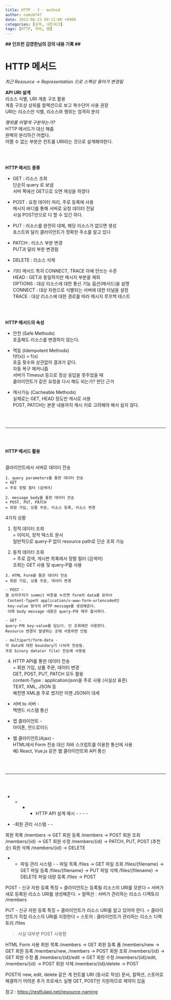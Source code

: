 ```yaml
---
title: HTTP - 3 - method
author: namu6747
date: 2022-06-23 09:11:00 +0900
categories: [공부, 네트워크]
tags: [HTTP, 자바, 웹]
---
```


**## 인프런 김영한님의 강의 내용 기록 ##**


# HTTP 메서드   
*최근 Resource -> Representation 으로 스펙상 용어가 변경됨*

**API URI 설계**   
리소스 식별, URI 계층 구조 활용   
계층 구조상 상위를 컬렉션으로 보고 복수단어 사용 권장   
URI는 리소스만 식별, 리소스와 행위는 엄격히 분리   

*행위를 어떻게 구분하는가?*    
HTTP 메서드가 대신 해줌   
완벽히 분리하긴 어렵다.    
어쩔 수 없는 부분은 컨트롤 URI라는 것으로 설계해야한다.   

<br/>
<br/>

**HTTP 메서드 종류**   
- GET : 리소스 조회   
단순히 query 로 보냄   
서버 쪽에선 GET으로 오면 캐싱을 하겠다   

- POST : 요청 데이터 처리, 주로 등록에 사용   
메시지 바디를 통해 서버로 요청 데이터 전달   
사실 POST만으로 다 할 수 있긴 하다.   

- PUT : 리소스를 완전히 대체, 해당 리소스가 없으면 생성   
포스트와 달리 클라이언트가 정확한 주소를 알고 있다   

- PATCH : 리소스 부분 변경   
PUT과 달리 부분 변경됨   

- DELETE : 리소스 삭제   

- 기타 메서드
특히 CONNECT, TRACE 아예 안쓰는 수준   
HEAD : GET과 동일하지만 메시지 부분을 제외   
OPTIONS : 대상 리소스에 대한 통신 기능 옵션(메서드)을 설명   
CONNECT : 대상 자원으로 식별되는 서버에 대한 터널을 설정   
TRACE : 대상 리소스에 대한 경로를 따라 메시지 루프백 테스트

<br/>
<br/>

**HTTP 메서드의 속성**   
- 안전 (Safe Methods)   
호출해도 리소스를 변경하지 않는다.   

- 멱등 (Idempotent Methods)   
f(f(x)) = f(x)   
호출 횟수와 상관없이 결과가 같다.   
자동 복구 메커니즘   
서버가 TImeout 등으로 정상 응답을 못주었을 때   
클라이언트가 같은 요청을 다시 해도 되는가? 판단 근거   

- 캐시가능 (Cacheable Methods)   
실제로는 GET, HEAD 정도만 캐시로 사용   
 POST, PATCH는 본문 내용까지 캐시 키로 고려해야 해서 쉽지 않다.

<br/><br/>

- - - - - - - -

<br/><br/>



**HTTP 메서드 활용**

<br/>
클라이언트에서 서버로 데이터 전송     

<br/>

```
1. query parameters를 통한 데이터 전송   
= GET   
= 주로 정렬 필터 (검색어)   

2. message body를 통한 데이터 전송   
= POST, PUT, PATCH   
= 회원 가입, 상품 주문, 리소스 등록, 리소스 변경   
```

4가지 상황     
1. 정적 데이터 조회   
= 이미지, 정적 텍스트 문서   
일반적으로 query-P 없이 resource path로 단순 조회 가능   

2. 동적 데이터 조회   
= 주로 검색, 게시판 목록에서 정렬 필터 (검색어)   
조회는 GET 사용 및 query-P를 사용   


```
3. HTML Form을 통한 데이터 전송   
= 회원 가입, 상품 주문, 데이터 변경 

- POST -    
웹 브라우저가 summit 버튼을 누르면 form의 data를 읽어서   
 Content-Type이 application/x-www-form-urlencoded인   
 key-value 형식의 HTTP message를 생성해준다.   
 이때 body message 내용은 query-P와 매우 흡사하다.   

- GET -
query-P에 key-value를 담는다. 단 조회에만 사용한다.   
Resource 변경이 발생하는 곳에 사용하면 안됨

- multipart/form-data -   
각 data에 대한 boundary가 나눠져 전송됨.   
주로 binary data(or file) 전송에 사용됨   
```

4. HTTP API를 통한 데이터 전송   
= 회원 가입, 상품 주문, 데이터 변경   
GET, POST, PUT, PATCH 모두 활용   
content-Type : application/json을 주로 사용 (사실상 표준)   
TEXT, XML, JSON 등   
예전엔 XML을 주로 썼지만 이젠 JSON이 대세    

- 서버 to 서버 -   
백엔드 시스템 통신    

- 앱 클라이언트 -   
아이폰, 안드로이드   

- 웹 클라이언트(Ajax) -    
HTML에서 Form 전송 대신 자바 스크립트를 이용한 통신에 사용   
예) React, Vue.js 같은 웹 클라이언트와 API 통신   

<br/><br/>

- - - - - - - -

<br/><br/>

- - - - HTTP API 설계 예시 - - - -

- -회원 관리 시스템 - -

회원 목록 /members -> GET
회원 등록 /members -> POST
회원 조회 /members/{id} -> GET
회원 수정 /members/{id} -> PATCH, PUT, POST (추천순)
회원 삭제 /members/{id} -> DELETE

- - 파일 관리 시스템 - -
파일 목록 /files -> GET
파일 조회 /files/{filename} -> GET
파일 등록 /files/{filename} -> PUT
파일 삭제 /files/{filename} -> DELETE
파일 대량 등록 /files -> POST

POST - 신규 자원 등록 특징 
= 클라이언트는 등록될 리소스의 URI를 모른다
= 서버가 새로 등록된 리소스 URI를 생성해준다.
= 컬렉션 : 서버가 관리하는 리소스 디렉토리 /members 

PUT - 신규 자원 등록 특징
= 클라이언트가 리소스 URI를 알고 있어야 한다.
= 클라이언트가 직접 리소스의 URI를 지정한다
= 스토어 : 클라이언트가 관리하는 리소스 디렉토리 /files
> 사실 대부분 POST 사용함

HTML Form 사용
회원 목록 /members -> GET
회원 등록 폼 /members/new -> GET
회원 등록 /members/new, /members -> POST
회원 조회 /members/{id} -> GET
회원 수정 폼 /members/{id}/edit -> GET
회원 수정 /members/{id}/edit, /members/{id} -> POST
회원 삭제 /members/{id}/delete -> POST

POST의 new, edit, delete 같은 게 컨트롤 URI (동사로 작성)
문서, 컬렉션, 스토어로 해결하기 어려운 추가 프로세스 실행
GET, POST만 지원하므로 제약이 있음

참고 : https://restfulapi.net/resource-naming

